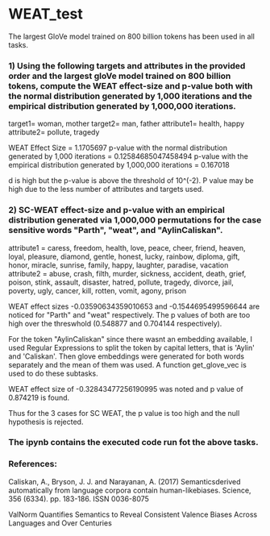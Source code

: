 # WEAT_test

The largest GloVe model trained on 800 billion tokens has been used in all tasks.

### 1) Using the following targets and attributes in the provided order and the largest gloVe model trained on 800 billion tokens, compute the WEAT effect-size and p-value both with the normal distribution generated by 1,000 iterations and the empirical distribution generated by 1,000,000 iterations.

target1= woman, mother
target2= man, father
attribute1= health, happy
attribute2= pollute, tragedy

WEAT Effect Size = 1.1705697
p-value with the normal distribution generated by 1,000 iterations = 0.12584685047458494
p-value with the empirical distribution generated by 1,000,000 iterations = 0.167018

d is high but the p-value is above the threshold of 10^(-2). P value may be high due to the less number of attributes and targets used.

### 2) SC-WEAT effect-size and p-value with an empirical distribution generated via 1,000,000 permutations for the case sensitive words "Parth", "weat", and "AylinCaliskan".

attribute1 = caress, freedom, health, love, peace, cheer, friend, heaven, loyal, pleasure, diamond, gentle, honest, lucky, rainbow, diploma, gift, honor, miracle, sunrise, family, happy, laughter, paradise, vacation
attribute2 = abuse, crash, filth, murder, sickness, accident, death, grief, poison, stink, assault, disaster, hatred, pollute, tragedy, divorce, jail, poverty, ugly, cancer, kill, rotten, vomit, agony, prison

WEAT effect sizes -0.03590634359010653 and -0.1544695499596644 are noticed for "Parth" and "weat" respectively. The p values of both are too high over the threswhold (0.548877 and 0.704144 respectively).

For the token "AylinCaliskan" since there wasnt an embedding available, I used Regular Expressions to split the token by capital letters, that is 'Aylin' and 'Caliskan'. Then glove embeddings were generated for both words separately and the mean of them was used. A function get_glove_vec is used to do these subtasks.

WEAT effect size of -0.32843477256190995 was noted and p value of 0.874219 is found.

Thus for the 3 cases for SC WEAT, the p value is too high and the null hypothesis is rejected.

### The ipynb contains the executed code run fot the above tasks.

### References: 

Caliskan, A., Bryson, J. J. and Narayanan, A. (2017) Semanticsderived automatically from language corpora contain human-likebiases. Science, 356 (6334). pp. 183-186. ISSN 0036-8075

ValNorm Quantifies Semantics to Reveal Consistent Valence Biases Across Languages and Over Centuries
